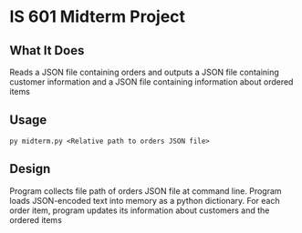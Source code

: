 # IS 601 Midterm Project

## What It Does
Reads a JSON file containing orders and outputs a JSON file containing customer information and a JSON file containing information about ordered items

## Usage
`py midterm.py <Relative path to orders JSON file>`


## Design
Program collects file path of orders JSON file at command line. Program loads JSON-encoded text into memory as a python dictionary. For each order item, program updates its information about customers and the ordered items